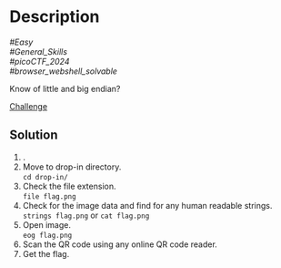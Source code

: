 # Description

_#Easy_<br>
_#General_Skills_<br>
_#picoCTF_2024_<br>
_#browser_webshell_solvable_<br>

Know of little and big endian?

[Challenge](../endianness/endianness.c)

## Solution

1. .
2. Move to drop-in directory.<br>
   `cd drop-in/`
3. Check the file extension.<br>
   `file flag.png`
4. Check for the image data and find for any human readable strings.<br>
   `strings flag.png` or `cat flag.png`
5. Open image.<br>
   `eog flag.png`
6. Scan the QR code using any online QR code reader.
7. Get the flag.

